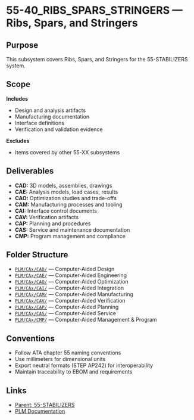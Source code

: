 # 55-40_RIBS_SPARS_STRINGERS — Ribs, Spars, and Stringers

## Purpose

This subsystem covers Ribs, Spars, and Stringers for the 55-STABILIZERS system.

## Scope

**Includes**
- Design and analysis artifacts
- Manufacturing documentation
- Interface definitions
- Verification and validation evidence

**Excludes**
- Items covered by other 55-XX subsystems

## Deliverables

- **CAD:** 3D models, assemblies, drawings
- **CAE:** Analysis models, load cases, results
- **CAO:** Optimization studies and trade-offs
- **CAM:** Manufacturing processes and tooling
- **CAI:** Interface control documents
- **CAV:** Verification artifacts
- **CAP:** Planning and procedures
- **CAS:** Service and maintenance documentation
- **CMP:** Program management and compliance

## Folder Structure

- [`PLM/CAx/CAD/`](./PLM/CAx/CAD/) — Computer-Aided Design
- [`PLM/CAx/CAE/`](./PLM/CAx/CAE/) — Computer-Aided Engineering
- [`PLM/CAx/CAO/`](./PLM/CAx/CAO/) — Computer-Aided Optimization
- [`PLM/CAx/CAI/`](./PLM/CAx/CAI/) — Computer-Aided Integration
- [`PLM/CAx/CAM/`](./PLM/CAx/CAM/) — Computer-Aided Manufacturing
- [`PLM/CAx/CAV/`](./PLM/CAx/CAV/) — Computer-Aided Verification
- [`PLM/CAx/CAP/`](./PLM/CAx/CAP/) — Computer-Aided Planning
- [`PLM/CAx/CAS/`](./PLM/CAx/CAS/) — Computer-Aided Service
- [`PLM/CAx/CMP/`](./PLM/CAx/CMP/) — Computer-Aided Management & Program

## Conventions

- Follow ATA chapter 55 naming conventions
- Use millimeters for dimensional units
- Export neutral formats (STEP AP242) for interoperability
- Maintain traceability to EBOM and requirements

## Links

- [Parent: 55-STABILIZERS](../../README.md)
- [PLM Documentation](./PLM/)

